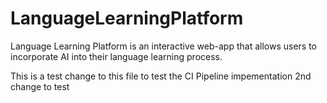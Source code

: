 # LanguageLearningPlatform
Language Learning Platform is an interactive web-app that allows users to incorporate AI into their language learning process.

This is a test change to this file to test the CI Pipeline impementation
2nd change to test
